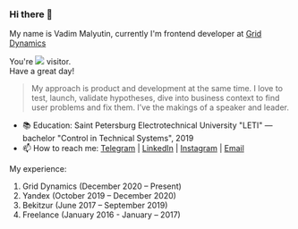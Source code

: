 ### Hi there 👋

My name is Vadim Malyutin, currently I'm frontend developer at [Grid Dynamics](https://www.griddynamics.com)

You're <img src="https://www.websitecounterfree.com/c.php?d=6&id=19541&s=12"/> visitor.  
Have a great day!

> My approach is product and development at the same time.
> I love to test, launch, validate hypotheses, dive into business context to find user problems and fix them.
> I’ve the makings of a speaker and leader.

- 📚 Education: Saint Petersburg Electrotechnical University "LETI" — bachelor "Control in Technical Systems", 2019
- 📫 How to reach me: [Telegram](https://t.me/mfpjke) | [LinkedIn](https://www.linkedin.com/in/%D0%B2%D0%B0%D0%B4%D0%B8%D0%BC-%D0%BC%D0%B0%D0%BB%D1%8E%D1%82%D0%B8%D0%BD-5386a5122) | [Instagram](https://www.instagram.com/mfpjke) | [Email](mailto:mdusafp@gmail.com)

My experience:
1. Grid Dynamics (December 2020 – Present)
2. Yandex (October 2019 – December 2020)
3. Bekitzur (June 2017 – September 2019)
4. Freelance (January 2016 - January – 2017)

<!--
**mdusafp/mdusafp** is a ✨ _special_ ✨ repository because its `README.md` (this file) appears on your GitHub profile.

My name is Vadim Malyutin, currently I'm frontend developer at [Grid Dynamics](https://www.griddynamics.com)

        My approach is product and development at the same time.
        I love to test, launch, validate hypotheses, dive into business context to find user problems and fix them.
        I’ve the makings of a speaker and leader.
    

Here are some ideas to get you started:

- 🔭 I’m currently working on ...
- 🌱 I’m currently learning ...
- 👯 I’m looking to collaborate on ...
- 🤔 I’m looking for help with ...
- 💬 Ask me about ...
- 📫 How to reach me: ...
- 😄 Pronouns: ...
- ⚡ Fun fact: ...
-->
